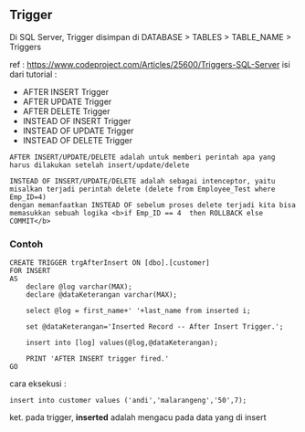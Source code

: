 ## Trigger
Di SQL Server, Trigger disimpan di DATABASE > TABLES > TABLE_NAME > Triggers

ref : https://www.codeproject.com/Articles/25600/Triggers-SQL-Server
isi dari tutorial :
- AFTER INSERT Trigger
- AFTER UPDATE Trigger
- AFTER DELETE Trigger
- INSTEAD OF INSERT Trigger
- INSTEAD OF UPDATE Trigger
- INSTEAD OF DELETE Trigger

```
AFTER INSERT/UPDATE/DELETE adalah untuk memberi perintah apa yang harus dilakukan setelah insert/update/delete
```

```
INSTEAD OF INSERT/UPDATE/DELETE adalah sebagai intenceptor, yaitu misalkan terjadi perintah delete (delete from Employee_Test where Emp_ID=4)
dengan memanfaatkan INSTEAD OF sebelum proses delete terjadi kita bisa memasukkan sebuah logika <b>if Emp_ID == 4  then ROLLBACK else COMMIT</b>
```

### Contoh 

```
CREATE TRIGGER trgAfterInsert ON [dbo].[customer] 
FOR INSERT
AS
	declare @log varchar(MAX);
	declare @dataKeterangan varchar(MAX);
	
	select @log = first_name+' '+last_name from inserted i;	
	
	set @dataKeterangan='Inserted Record -- After Insert Trigger.';

	insert into [log] values(@log,@dataKeterangan);

	PRINT 'AFTER INSERT trigger fired.'
GO

```

cara eksekusi :
```
insert into customer values ('andi','malarangeng','50',7);
```

ket. pada trigger, <b>inserted</b> adalah mengacu pada data yang di insert
